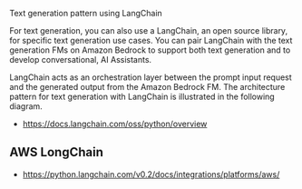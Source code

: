 Text generation pattern using LangChain

For text generation, you can also use a LangChain, an open source library, for specific text generation use cases. You can pair LangChain with the text generation FMs on Amazon Bedrock to support both text generation and to develop conversational, AI Assistants. 

LangChain acts as an orchestration layer between the prompt input request and the generated output from the Amazon Bedrock FM. The architecture pattern for text generation with LangChain is illustrated in the following diagram. 

- https://docs.langchain.com/oss/python/overview
## AWS LongChain
- https://python.langchain.com/v0.2/docs/integrations/platforms/aws/
